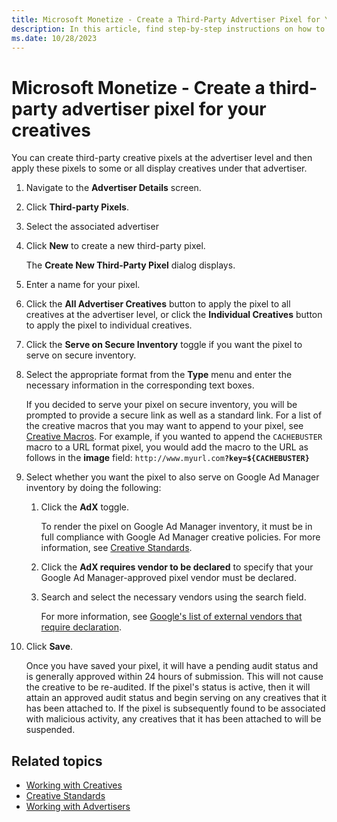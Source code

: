 ```yaml
---
title: Microsoft Monetize - Create a Third-Party Advertiser Pixel for Your Creatives
description: In this article, find step-by-step instructions on how to create and set up third-party creative pixels at the advertiser level for display creatives under that advertiser. 
ms.date: 10/28/2023
---
```


# Microsoft Monetize - Create a third-party advertiser pixel for your creatives

You can create third-party creative pixels at the advertiser level and then apply these pixels to some or all display creatives under that advertiser.

1. Navigate to the **Advertiser Details** screen.

1. Click **Third-party Pixels**.

1. Select the associated advertiser

1. Click **New** to create a new third-party pixel.

    The **Create New Third-Party Pixel** dialog displays.

1. Enter a name for your pixel.

1. Click the **All Advertiser Creatives** button to apply the pixel to all creatives at the advertiser level, or click the **Individual Creatives** button to apply the pixel to individual creatives.

1. Click the **Serve on Secure Inventory** toggle if you want the pixel to serve on secure inventory.

1. Select the appropriate format from the **Type** menu and enter the necessary information in the corresponding text boxes.

    If you decided to serve your pixel on secure inventory, you will be prompted to provide a secure link as well as a standard link. For a list of the creative macros that you may want to append to your pixel, see [Creative Macros](creative-macros.md). For example, if you wanted to append the `CACHEBUSTER` macro to a URL format pixel, you would add the macro to the URL as follows in the **image** field: `http://www.myurl.com`**`?key=${CACHEBUSTER}`**

1. Select whether you want the pixel to also serve on Google Ad Manager inventory by doing the following:
    1. Click the **AdX** toggle.

        To render the pixel on Google Ad Manager inventory, it must be in full compliance with Google Ad Manager creative policies. For
        more information, see [Creative Standards](creative-standards.md).

    1. Click the **AdX requires vendor to be declared** to specify that your Google Ad Manager-approved pixel vendor must be declared.
    1. Search and select the necessary vendors using the search field.

        For more information, see [Google's list of external vendors that require declaration](https://developers.google.com/third-party-ads/adx-vendors?visit_id=638394332858482751-2365684177&rd=1).

1. Click **Save**.

    Once you have saved your pixel, it will have a pending audit status and is generally approved within 24 hours of submission. This will not cause the creative to be re-audited. If the pixel's status is active, then it will attain an approved audit status and begin serving on any creatives that it has been attached to. If the pixel is subsequently found to be associated with malicious activity, any creatives that it has been attached to will be suspended.

## Related topics

- [Working with Creatives](working-with-creatives.md)
- [Creative Standards](creative-standards.md)
- [Working with Advertisers](working-with-advertisers.md)
